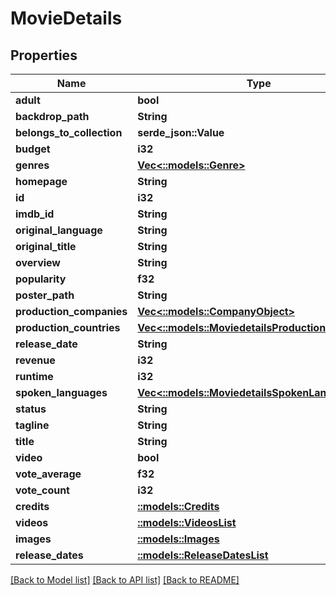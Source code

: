 # MovieDetails

## Properties

Name | Type | Description | Notes
------------ | ------------- | ------------- | -------------
**adult** | **bool** |  | [optional] 
**backdrop_path** | **String** |  | [optional]
**belongs_to_collection** | **serde_json::Value** |  | [optional]
**budget** | **i32** |  | [optional] 
**genres** | [**Vec<::models::Genre>**](Genre.md) |  | [optional] 
**homepage** | **String** |  | [optional] 
**id** | **i32** |  | [optional] 
**imdb_id** | **String** |  | [optional] 
**original_language** | **String** |  | [optional] 
**original_title** | **String** |  | [optional] 
**overview** | **String** |  | [optional] 
**popularity** | **f32** |  | [optional] 
**poster_path** | **String** |  | [optional]
**production_companies** | [**Vec<::models::CompanyObject>**](CompanyObject.md) |  | [optional]
**production_countries** | [**Vec<::models::MoviedetailsProductionCountries>**](MoviedetailsProductionCountries.md) |  | [optional]
**release_date** | **String** |  | [optional]
**revenue** | **i32** |  | [optional] 
**runtime** | **i32** |  | [optional] 
**spoken_languages** | [**Vec<::models::MoviedetailsSpokenLanguages>**](MoviedetailsSpokenLanguages.md) |  | [optional]
**status** | **String** |  | [optional] 
**tagline** | **String** |  | [optional] 
**title** | **String** |  | [optional] 
**video** | **bool** |  | [optional] 
**vote_average** | **f32** |  | [optional] 
**vote_count** | **i32** |  | [optional]
**credits** | [**::models::Credits**](Credits.md) |  | [optional]
**videos** | [**::models::VideosList**](VideosList.md) |  | [optional]
**images** | [**::models::Images**](Images.md) |  | [optional]
**release_dates** | [**::models::ReleaseDatesList**](ReleaseDatesList.md) |  | [optional]

[[Back to Model list]](../README.md#documentation-for-models) [[Back to API list]](../README.md#documentation-for-api-endpoints) [[Back to README]](../README.md)

